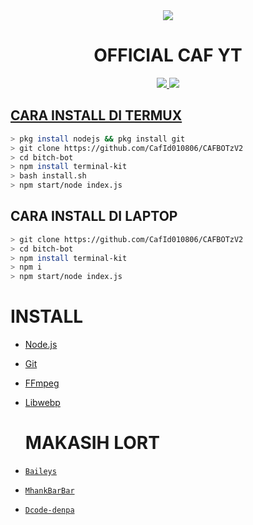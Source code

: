 <div align="center">
<img src="https://avatars.githubusercontent.com/u/92659950?s=400&u=a36b57bc969f34228decec48d9e8a6c0430daf17&v=4" />

# OFFICIAL CAF YT

>
>
>
</div>
<p align="center">
  <a href="http://bit.ly/cafArul"><img src="https://img.shields.io/youtube/channel/subscribers/UCCxIzA32IaH3HsG_E6bxqYw?style=social"/> 
  <a href="http://bit.ly/CAFbotz"><img src="https://img.shields.io/badge/WhatsApp-25D366?style=for-the-badge&logo=whatsapp&logoColor=white" />
</p>

## CARA INSTALL DI TERMUX
```bash
> pkg install nodejs && pkg install git
> git clone https://github.com/CafId010806/CAFBOTzV2
> cd bitch-bot
> npm install terminal-kit
> bash install.sh
> npm start/node index.js
```
## CARA INSTALL DI LAPTOP
```bash
> git clone https://github.com/CafId010806/CAFBOTzV2
> cd bitch-bot
> npm install terminal-kit
> npm i
> npm start/node index.js
```

# INSTALL
* [Node.js](https://nodejs.org/en/)
* [Git](https://git-scm.com/downloads)
* [FFmpeg](https://github.com/BtbN/FFmpeg-Builds/releases/download/autobuild-2020-12-08-13-03/ffmpeg-n4.3.1-26-gca55240b8c-win64-gpl-4.3.zip)
* [Libwebp](https://developers.google.com/speed/webp/download)

  # MAKASIH LORT
* [`Baileys`](https://github.com/adiwajshing/Baileys)
* [`MhankBarBar`](https://github.com/MhankBarBar)
* [`Dcode-denpa`](https://github.com/dcode-denpa)
  
  
